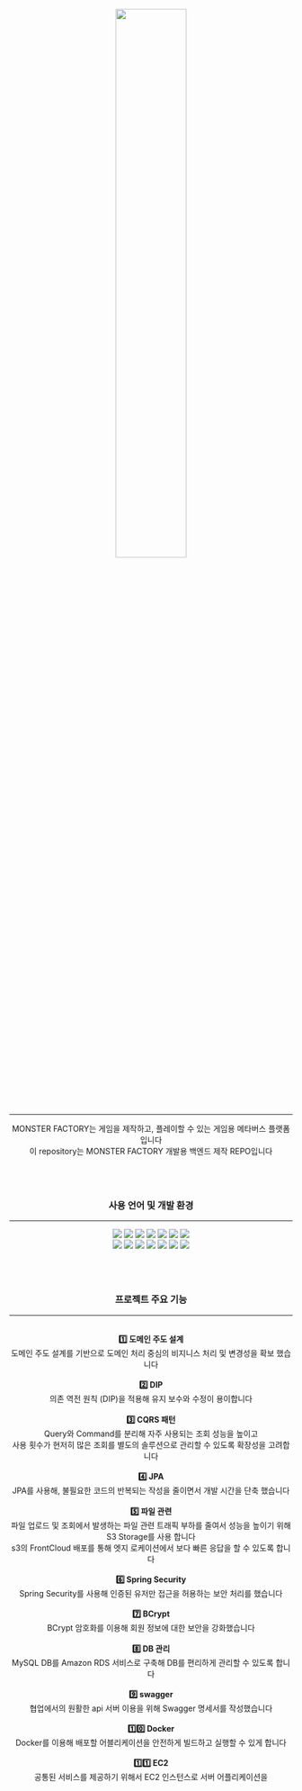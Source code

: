 <br/>
<div align=center><img width=50% src='https://user-images.githubusercontent.com/101858177/204172728-a76ab656-2d02-43a7-9c2f-1a0769f3a30d.png'/><div>
<hr/>
<div align=center> MONSTER FACTORY는 게임을 제작하고, 플레이할 수 있는 게임용 메타버스 플랫폼입니다 </div>
<div align=center> 이 repository는 MONSTER FACTORY 개발용 백엔드 제작 REPO입니다 </div>


<br/>
<br/>
<br/>
<h3 align=center> 사용 언어 및 개발 환경 </h3>
<hr/>
<img src="https://img.shields.io/badge/SpringBoot-6DB33F?style=flat-square&logo=springboot&logoColor=white"/>
<img src="https://img.shields.io/badge/SpringSecurity-6DB33F?style=flat-square&logo=springsecurity&logoColor=white"/>
<img src="https://img.shields.io/badge/AmazonRDS-527FFF?style=flat-square&logo=amazonrds&logoColor=white"/>
<img src="https://img.shields.io/badge/MySQL-4479A1?style=flat-square&logo=mysql&logoColor=white"/>
<img src="https://img.shields.io/badge/AmazonS3-569A31?style=flat-square&logo=amazons3&logoColor=white"/>
<img src="https://img.shields.io/badge/AmazonEC2-FF9900?style=flat-square&logo=amazonec2&logoColor=white"/>
<img src="https://img.shields.io/badge/FrontCloud-FF4F8B?style=flat-square&logo=frontcloud&logoColor=white"/>
<br/>
<img src="https://img.shields.io/badge/GitHub-181717?style=flat-square&logo=github&logoColor=white"/>
<img src="https://img.shields.io/badge/Swagger-85EA2D?style=flat-square&logo=swagger&logoColor=white"/>
<img src="https://img.shields.io/badge/Docker-2496ED?style=flat-square&logo=docker&logoColor=white"/>
<img src="https://img.shields.io/badge/Java-EF2D5E?style=flat-square&logo=java&logoColor=white"/>
<img src="https://img.shields.io/badge/JPA-F3702A?style=flat-square&logo=jpa&logoColor=white"/>
<img src="https://img.shields.io/badge/ApacheTomcat-F8DC75?style=flat-square&logo=apachetomcat&logoColor=white"/>
<img src="https://img.shields.io/badge/RestAPI-004088?style=flat-square&logo=restapi&logoColor=white"/>


<br/>
<br/>
<br/>
<br/>
<h3 align=center> 프로젝트 주요 기능 </h3>
<hr/>
<br/>
<strong> 1️⃣ 도메인 주도 설계 </strong>
<div> 도메인 주도 설계를 기반으로 도메인 처리 중심의 비지니스 처리 및 변경성을 확보 했습니다 </div>
<br/>
<strong> 2️⃣ DIP </strong>
<div> 의존 역전 원칙 (DIP)을 적용해 유지 보수와 수정이 용이합니다 </div>
<br/>
<strong> 3️⃣ CQRS 패턴 </strong>
<div> Query와 Command를 분리해 자주 사용되는 조회 성능을 높이고 </div>
<div> 사용 횟수가 현저히 많은 조회를 별도의 솔루션으로 관리할 수 있도록 확장성을 고려합니다 </div>
<br/>
<strong> 4️⃣ JPA </strong>
<div> JPA를 사용해, 불필요한 코드의 반복되는 작성을 줄이면서 개발 시간을 단축 했습니다 </div>
<br/>
<strong> 5️⃣ 파일 관련 </strong>
<div> 파일 업로드 및 조회에서 발생하는 파일 관련 트래픽 부하를 줄여서 성능을 높이기 위해 S3 Storage를 사용 합니다 </div>
<div> s3의 FrontCloud 배포를 통해 엣지 로케이션에서 보다 빠른 응답을 할 수 있도록 합니다 </div>
<br/>
<strong> 6️⃣ Spring Security </strong>
<div> Spring Security를 사용해 인증된 유저만 접근을 허용하는 보안 처리를 했습니다 </div>
<br/>
<strong> 7️⃣ BCrypt </strong>
<div> BCrypt 암호화를 이용해 회원 정보에 대한 보안을 강화했습니다 </div>
<br/>
<strong> 8️⃣ DB 관리 </strong>
<div> MySQL DB를 Amazon RDS 서비스로 구축해 DB를 편리하게 관리할 수 있도록 합니다 </div>
<br/>
<strong> 9️⃣ swagger </strong>
<div> 협업에서의 원활한 api 서버 이용을 위해 Swagger 명세서를 작성했습니다 </div>
<br/>
<strong> 1️⃣0️⃣ Docker </strong>
<div> Docker를 이용해 배포할 어블리케이션을 안전하게 빌드하고 실행할 수 있게 합니다 </div>
<br/>
<strong> 1️⃣1️⃣ EC2 </strong>
<div> 공통된 서비스를 제공하기 위해서 EC2 인스턴스로 서버 어플리케이션을  </div>
